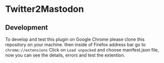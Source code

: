 # Twitter2Mastodon

## Development

To develop and test this plugin on Google Chrome please clone this repository on your machine.
then inside of Firefox address bar go to
```chrome://extensions```
Click on `Load unpacked` and choose manifest.json file, now you can see the details, errors and test the extention.
